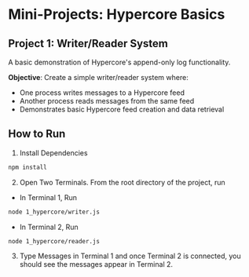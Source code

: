 # Mini-Projects: Hypercore Basics

## Project 1: Writer/Reader System

A basic demonstration of Hypercore's append-only log functionality.

**Objective**: Create a simple writer/reader system where:

- One process writes messages to a Hypercore feed
- Another process reads messages from the same feed
- Demonstrates basic Hypercore feed creation and data retrieval

## How to Run

1. Install Dependencies

```bash
npm install
```

2. Open Two Terminals. From the root directory of the project, run

- In Terminal 1, Run

```bash
node 1_hypercore/writer.js
```

- In Terminal 2, Run

```bash
node 1_hypercore/reader.js
```

3. Type Messages in Terminal 1 and once Terminal 2 is connected, you should see the messages appear in Terminal 2.
